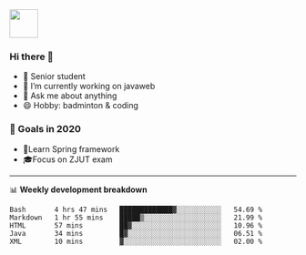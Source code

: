 <img src="https://github.com/egoist/egoist/raw/master/balloon.gif" width="50">

### Hi there 🐏

- 🌱 Senior student
- 🔭 I’m currently working on javaweb
- 💬 Ask me about anything
- 😄 Hobby: badminton & coding

### 🚀 Goals in 2020
+ 🍃Learn Spring framework
+ 🎓Focus on ZJUT exam
-------

📊 **Weekly development breakdown**
<!--START_SECTION:waka-->
```text
Bash       4 hrs 47 mins   █████████████▓░░░░░░░░░░░   54.69 % 
Markdown   1 hr 55 mins    █████▒░░░░░░░░░░░░░░░░░░░   21.99 % 
HTML       57 mins         ██▓░░░░░░░░░░░░░░░░░░░░░░   10.96 % 
Java       34 mins         █▓░░░░░░░░░░░░░░░░░░░░░░░   06.51 % 
XML        10 mins         ▓░░░░░░░░░░░░░░░░░░░░░░░░   02.00 % 
```
<!--END_SECTION:waka-->
